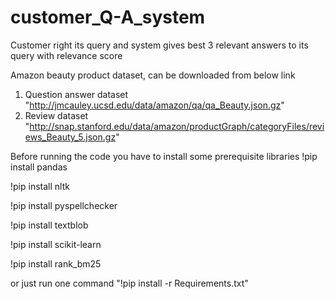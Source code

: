 # customer_Q-A_system
Customer right its query and system gives best 3 relevant answers to its query with relevance score

Amazon beauty product dataset, can be downloaded from below link
1. Question answer dataset "http://jmcauley.ucsd.edu/data/amazon/qa/qa_Beauty.json.gz"
2. Review dataset "http://snap.stanford.edu/data/amazon/productGraph/categoryFiles/reviews_Beauty_5.json.gz"

Before running the code you have to install some prerequisite libraries
!pip install pandas

!pip install nltk

!pip install pyspellchecker

!pip install textblob

!pip install scikit-learn

!pip install rank_bm25

or just run one command
"!pip install -r Requirements.txt"
